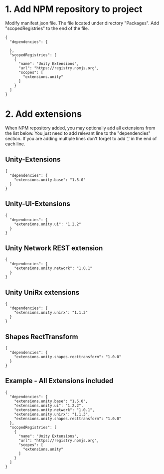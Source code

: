 # 1. Add NPM repository to project
Modify manifest.json file. The file located under directory "Packages".
Add "scopedRegistries" to the end of the file.
<pre><code>{
  "dependencies": {
    
  },
  "scopedRegistries": [
    {
      "name": "Unity Extensions",
      "url": "https://registry.npmjs.org",
      "scopes": [
        "extensions.unity"
      ]
    }
  ]
}
</code></pre>

# 2. Add extensions
When NPM repository added, you may optionally add all extensions from the list below. You just need to add relevant line to the "dependencies" section. If you are adding multiple lines don't forget to add ',' in the end of each line.

## Unity-Extensions
<pre><code>{
  "dependencies": {
    "extensions.unity.base": "1.5.0"
  }
}
</code></pre>

## Unity-UI-Extensions
<pre><code>{
  "dependencies": {
    "extensions.unity.ui": "1.2.2"
  }
}
</code></pre>

## Unity Network REST extension
<pre><code>{
  "dependencies": {
    "extensions.unity.network": "1.0.1"
  }
}
</code></pre>

## Unity UniRx extensions
<pre><code>{
  "dependencies": {
    "extensions.unity.unirx": "1.1.3"
  }
}
</code></pre>

## Shapes RectTransform
<pre><code>{
  "dependencies": {
    "extensions.unity.shapes.recttransform": "1.0.0"
  }
}
</code></pre>

## Example - All Extensions included
<pre><code>{
  "dependencies": {
    "extensions.unity.base": "1.5.0",
    "extensions.unity.ui": "1.2.2",
    "extensions.unity.network": "1.0.1",
    "extensions.unity.unirx": "1.1.3",	
    "extensions.unity.shapes.recttransform": "1.0.0"
  },
  "scopedRegistries": [
    {
      "name": "Unity Extensions",
      "url": "https://registry.npmjs.org",
      "scopes": [
        "extensions.unity"
      ]
    }
  ]
}
</code></pre>
